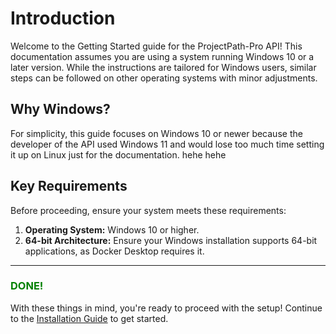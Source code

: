 # Introduction 

Welcome to the Getting Started guide for the ProjectPath-Pro API! This documentation assumes you are using a system running Windows 10 or a later version. While the instructions are tailored for Windows users, similar steps can be followed on other operating systems with minor adjustments.

## Why Windows? 

For simplicity, this guide focuses on Windows 10 or newer because the developer of the API used Windows 11 and would lose too much time setting it up on Linux just for the documentation. hehe hehe

## Key Requirements

Before proceeding, ensure your system meets these requirements:

1. **Operating System:** Windows 10 or higher.
2. **64-bit Architecture:** Ensure your Windows installation supports 64-bit applications, as Docker Desktop requires it.

---

<h3 style="color: green; font-weight: bold;">DONE!</h3>

With these things in mind, you're ready to proceed with the setup! Continue to the [Installation Guide](getting_started.md) to get started.